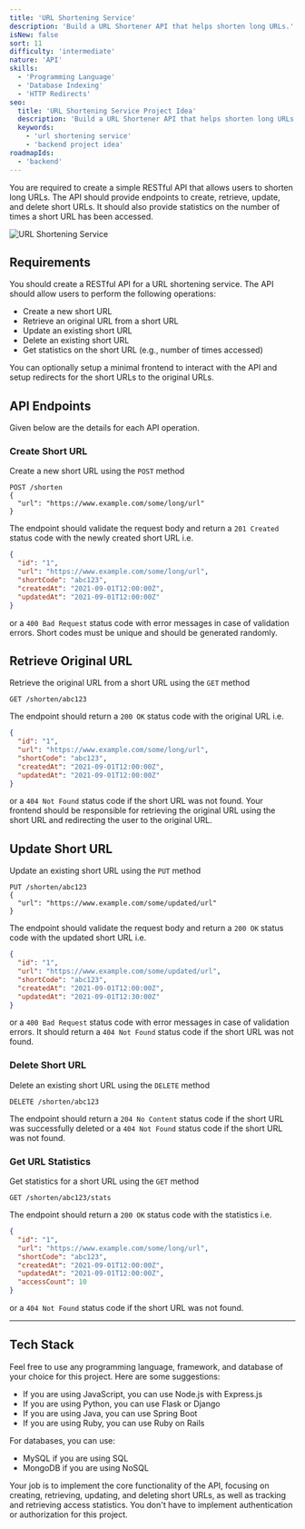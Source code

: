 ```yaml
---
title: 'URL Shortening Service'
description: 'Build a URL Shortener API that helps shorten long URLs.'
isNew: false
sort: 11
difficulty: 'intermediate'
nature: 'API'
skills:
  - 'Programming Language'
  - 'Database Indexing'
  - 'HTTP Redirects'
seo:
  title: 'URL Shortening Service Project Idea'
  description: 'Build a URL Shortener API that helps shorten long URLs.'
  keywords:
    - 'url shortening service'
    - 'backend project idea'
roadmapIds:
  - 'backend'
---
```


You are required to create a simple RESTful API that allows users to shorten long URLs. The API should provide endpoints to create, retrieve, update, and delete short URLs. It should also provide statistics on the number of times a short URL has been accessed.

![URL Shortening Service](https://assets.roadmap.sh/guest/url-shortener-architecture-u72mu.png)

## Requirements

You should create a RESTful API for a URL shortening service. The API should allow users to perform the following operations:

- Create a new short URL
- Retrieve an original URL from a short URL
- Update an existing short URL
- Delete an existing short URL
- Get statistics on the short URL (e.g., number of times accessed)

You can optionally setup a minimal frontend to interact with the API and setup redirects for the short URLs to the original URLs.

## API Endpoints

Given below are the details for each API operation.

### Create Short URL

Create a new short URL using the `POST` method

```plaintext
POST /shorten
{
  "url": "https://www.example.com/some/long/url"
}
```

The endpoint should validate the request body and return a `201 Created` status code with the newly created short URL i.e.

```json
{
  "id": "1",
  "url": "https://www.example.com/some/long/url",
  "shortCode": "abc123",
  "createdAt": "2021-09-01T12:00:00Z",
  "updatedAt": "2021-09-01T12:00:00Z"
}
```

or a `400 Bad Request` status code with error messages in case of validation errors. Short codes must be unique and should be generated randomly.

## Retrieve Original URL

Retrieve the original URL from a short URL using the `GET` method

```plaintext
GET /shorten/abc123
```

The endpoint should return a `200 OK` status code with the original URL i.e.

```json
{
  "id": "1",
  "url": "https://www.example.com/some/long/url",
  "shortCode": "abc123",
  "createdAt": "2021-09-01T12:00:00Z",
  "updatedAt": "2021-09-01T12:00:00Z"
}
```

or a `404 Not Found` status code if the short URL was not found. Your frontend should be responsible for retrieving the original URL using the short URL and redirecting the user to the original URL.

## Update Short URL

Update an existing short URL using the `PUT` method

```plaintext
PUT /shorten/abc123
{
  "url": "https://www.example.com/some/updated/url"
}
```

The endpoint should validate the request body and return a `200 OK` status code with the updated short URL i.e.

```json
{
  "id": "1",
  "url": "https://www.example.com/some/updated/url",
  "shortCode": "abc123",
  "createdAt": "2021-09-01T12:00:00Z",
  "updatedAt": "2021-09-01T12:30:00Z"
}
```

or a `400 Bad Request` status code with error messages in case of validation errors. It should return a `404 Not Found` status code if the short URL was not found.

### Delete Short URL

Delete an existing short URL using the `DELETE` method

```plaintext
DELETE /shorten/abc123
```

The endpoint should return a `204 No Content` status code if the short URL was successfully deleted or a `404 Not Found` status code if the short URL was not found.

### Get URL Statistics

Get statistics for a short URL using the `GET` method

```plaintext
GET /shorten/abc123/stats
```

The endpoint should return a `200 OK` status code with the statistics i.e.

```json
{
  "id": "1",
  "url": "https://www.example.com/some/long/url",
  "shortCode": "abc123",
  "createdAt": "2021-09-01T12:00:00Z",
  "updatedAt": "2021-09-01T12:00:00Z",
  "accessCount": 10
}
```

or a `404 Not Found` status code if the short URL was not found.

<hr />

## Tech Stack

Feel free to use any programming language, framework, and database of your choice for this project. Here are some suggestions:

- If you are using JavaScript, you can use Node.js with Express.js
- If you are using Python, you can use Flask or Django
- If you are using Java, you can use Spring Boot
- If you are using Ruby, you can use Ruby on Rails

For databases, you can use:

- MySQL if you are using SQL
- MongoDB if you are using NoSQL

Your job is to implement the core functionality of the API, focusing on creating, retrieving, updating, and deleting short URLs, as well as tracking and retrieving access statistics. You don't have to implement authentication or authorization for this project.